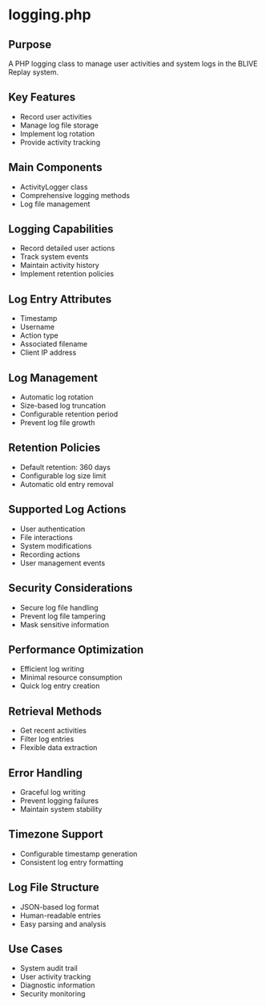 # logging.php

## Purpose
A PHP logging class to manage user activities and system logs in the BLIVE Replay system.

## Key Features
- Record user activities
- Manage log file storage
- Implement log rotation
- Provide activity tracking

## Main Components
- ActivityLogger class
- Comprehensive logging methods
- Log file management

## Logging Capabilities
- Record detailed user actions
- Track system events
- Maintain activity history
- Implement retention policies

## Log Entry Attributes
- Timestamp
- Username
- Action type
- Associated filename
- Client IP address

## Log Management
- Automatic log rotation
- Size-based log truncation
- Configurable retention period
- Prevent log file growth

## Retention Policies
- Default retention: 360 days
- Configurable log size limit
- Automatic old entry removal

## Supported Log Actions
- User authentication
- File interactions
- System modifications
- Recording actions
- User management events

## Security Considerations
- Secure log file handling
- Prevent log file tampering
- Mask sensitive information

## Performance Optimization
- Efficient log writing
- Minimal resource consumption
- Quick log entry creation

## Retrieval Methods
- Get recent activities
- Filter log entries
- Flexible data extraction

## Error Handling
- Graceful log writing
- Prevent logging failures
- Maintain system stability

## Timezone Support
- Configurable timestamp generation
- Consistent log entry formatting

## Log File Structure
- JSON-based log format
- Human-readable entries
- Easy parsing and analysis

## Use Cases
- System audit trail
- User activity tracking
- Diagnostic information
- Security monitoring
